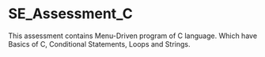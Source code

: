 # SE_Assessment_C

This assessment contains Menu-Driven program of C language. Which have Basics of C, Conditional Statements, Loops and Strings.
